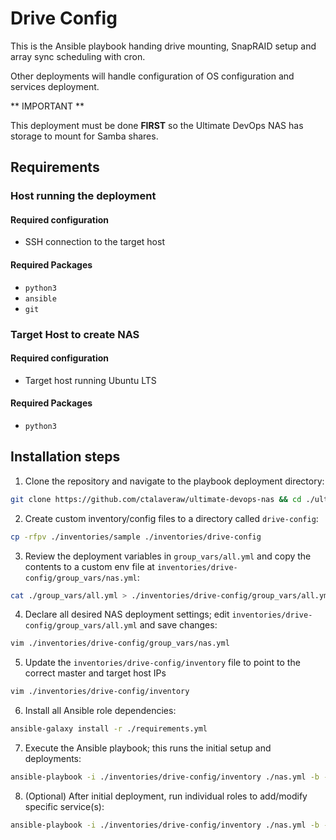 # Drive Config

This is the Ansible playbook handing drive mounting, SnapRAID setup and array sync scheduling with cron.

Other deployments will handle configuration of OS configuration and services deployment.

\*\* IMPORTANT \*\*

This deployment must be done ****FIRST**** so the Ultimate DevOps NAS has storage to mount for Samba shares.

## Requirements

### Host running the deployment

#### Required configuration

- SSH connection to the target host

#### Required Packages

- `python3`
- `ansible`
- `git`

### Target Host to create NAS

#### Required configuration

- Target host running Ubuntu LTS

#### Required Packages

- `python3`

## Installation steps

1. Clone the repository and navigate to the playbook deployment directory:

```Bash
git clone https://github.com/ctalaveraw/ultimate-devops-nas && cd ./ultimate-devops-nas/code/environments/dev/init-ultimate-nas/config/ansible/drive-config
```

2. Create custom inventory/config files to a directory called `drive-config`:

```Bash
cp -rfpv ./inventories/sample ./inventories/drive-config
```

3. Review the deployment variables in `group_vars/all.yml` and copy the contents to a custom env file at `inventories/drive-config/group_vars/nas.yml`:

```Bash
cat ./group_vars/all.yml > ./inventories/drive-config/group_vars/all.yml
```

4. Declare all desired NAS deployment settings; edit `inventories/drive-config/group_vars/all.yml` and save changes:

```Bash
vim ./inventories/drive-config/group_vars/nas.yml
``` 

5. Update the `inventories/drive-config/inventory` file to point to the correct master and target host IPs

```Bash
vim ./inventories/drive-config/inventory
```

6. Install all Ansible role dependencies:

```Bash
ansible-galaxy install -r ./requirements.yml
```

7. Execute the Ansible playbook; this runs the initial setup and deployments:

```Bash
ansible-playbook -i ./inventories/drive-config/inventory ./nas.yml -b -K
```

8. (Optional) After initial deployment, run individual roles to add/modify specific service(s):

```Bash
ansible-playbook -i ./inventories/drive-config/inventory ./nas.yml -b -K --tag=snapraid,mergerfs
```
